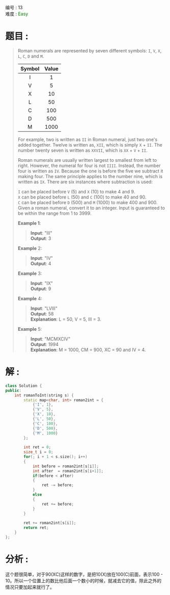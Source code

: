 编号 : 13      
难度 : <font color="green">Easy</font>

# 题目 :  
>
>Roman numerals are represented by seven different symbols: `I`, `V`, `X`, `L`, `C`, `D` and `M`.
>
>
>| Symbol | Value  |
>| :-:     | :-:     |
>|I       | 1      |
>|V       | 5      |
>|X       | 10     |
>|L       | 50     |
>|C       | 100    |
>|D       | 500    |
>|M       | 1000   |
>
>For example, two is written as `II` in Roman numeral, just two one's added together. Twelve is written as, `XII`, which is simply `X` + `II`. The number twenty seven is written as `XXVII`, which is `XX` + `V` + `II`.
>
>Roman numerals are usually written largest to smallest from left to right. However, the numeral for four is not `IIII`. Instead, the number four is written as `IV`. Because the one is before the five we subtract it making four. The same principle applies to the number nine, which is written as `IX`. There are six instances where subtraction is used:
>
>`I` can be placed before `V` (5) and `X` (10) to make 4 and 9.  
>`X` can be placed before `L` (50) and `C` (100) to make 40 and 90.  
>`C` can be placed before `D` (500) and `M` (1000) to make 400 and 900.  
>Given a roman numeral, convert it to an integer. Input is guaranteed to be within the range from 1 to 3999.
>
>**Example 1**:  
>>**Input**: "III"  
>>**Output**: 3  
>
>**Example** 2:  
>>**Input**: "IV"  
>>**Output**: 4  
>
>**Example** 3:  
>>**Input**: "IX"  
>>**Output**: 9  
>
>**Example** 4:  
>>**Input**: "LVIII"  
>>**Output**: 58  
>>**Explanation**: L = 50, V = 5, III = 3.  
>
>**Example** 5:  
>>**Input**: "MCMXCIV"  
>>**Output**: 1994  
>>**Explanation**: M = 1000, CM = 900, XC = 90 and IV = 4.  

# 解 :  
```Cpp
class Solution {
public:
    int romanToInt(string s) {
        static map<char, int> roman2int = {
            {'I', 1},
            {'V', 5},
            {'X', 10},
            {'L', 50},
            {'C', 100},
            {'D', 500},
            {'M', 1000}
        };
        
        int ret = 0;
        size_t i = 0;
        for(; i + 1 < s.size(); i++)
        {
            int before = roman2int[s[i]];
            int after  = roman2int[s[i+1]];
            if(before < after)
            {
                ret -= before;
            }
            else
            {
                ret += before;
            }
        }
        
        ret += roman2int[s[i]];
        return ret;
    }
};
```

# 分析 :  
这个题很简单，对于90(XC)这样的数字，是把10(X)放在100(C)前面，表示100 - 10。所以一个位置上的数比他后面一个数小的时候，就减去它的值，除此之外的情况只要加起来就行了。